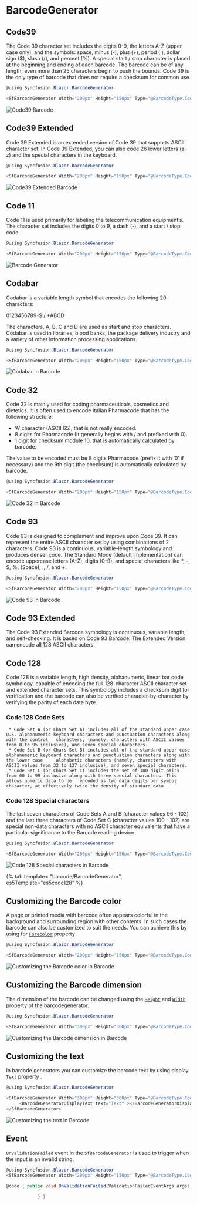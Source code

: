 # BarcodeGenerator

## Code39

The Code 39 character set includes the digits 0-9, the letters A-Z (upper case only), and the symbols: space, minus (-), plus (+), period (.), dollar sign ($), slash (/), and percent (%). A special start / stop character is placed at the beginning and ending of each barcode. The barcode can be of any length; even more than 25 characters begin to push the bounds. Code 39 is the only type of barcode that does not require a checksum for common use.

```csharp
@using Syncfusion.Blazor.BarcodeGenerator

<SfBarcodeGenerator Width="200px" Height="150px" Type="@BarcodeType.Code39" Value="SYNCFUSION"></SfBarcodeGenerator>

```

![Code39 Barcode](images/BarcodeGenerator2.png)

## Code39 Extended

Code 39 Extended is an extended version of Code 39 that supports ASCII character set. In Code 39 Extended, you can also code 26 lower letters (a-z) and the special characters in the keyboard.

```csharp
@using Syncfusion.Blazor.BarcodeGenerator

<SfBarcodeGenerator Width="200px" Height="150px" Type="@BarcodeType.Code39Extension" Value="SYNCFUSION"></SfBarcodeGenerator>

```

![Code39 Extended Barcode](images/BarcodeGenerator3.png)

## Code 11

Code 11 is used primarily for labeling the telecommunication equipment’s. The character set includes the digits 0 to 9, a dash (-), and a start / stop code.

```csharp
@using Syncfusion.Blazor.BarcodeGenerator

<SfBarcodeGenerator Width="200px" Height="150px" Type="@BarcodeType.Code11" Value="112"></SfBarcodeGenerator>

```

![Barcode Generator](images/BarcodeGenerator4.png)

## Codabar

Codabar is a variable length symbol that encodes the following 20 characters:

0123456789-$:/.+ABCD

The characters, A, B, C and D are used as start and stop characters. Codabar is used in libraries, blood banks, the package delivery industry and a variety of other information processing applications.

```csharp
@using Syncfusion.Blazor.BarcodeGenerator

<SfBarcodeGenerator Width="200px" Height="150px" Type="@BarcodeType.Codabar" Value="123456789"></SfBarcodeGenerator>

```

![Codabar in Barcode](images/BarcodeGenerator5.png)

## Code 32

Code 32 is mainly used for coding pharmaceuticals, cosmetics and dietetics. It is often used to encode Italian Pharmacode that has the following structure:
* ‘A’ character (ASCII 65), that is not really encoded.
* 8 digits for Pharmacode (It generally begins with / and prefixed with 0).
* 1 digit for checksum module 10, that is automatically calculated by barcode.

The value to be encoded must be 8 digits Pharmacode (prefix it with ‘0’ if necessary) and the 9th digit (the checksum) is automatically calculated by barcode.

```csharp
@using Syncfusion.Blazor.BarcodeGenerator

<SfBarcodeGenerator Width="200px" Height="150px" Type="@BarcodeType.Code32" Value="01234567"></SfBarcodeGenerator>

```

![Code 32 in Barcode](images/BarcodeGenerator6.png)

## Code 93

Code 93 is designed to complement and improve upon Code 39. It can represent the entire ASCII character set by using combinations of 2 characters. Code 93 is a continuous, variable-length symbology and produces denser code. The Standard Mode (default implementation) can encode uppercase letters (A-Z), digits (0-9), and special characters like *, -, $, %, (Space), ., /, and +.

```csharp
@using Syncfusion.Blazor.BarcodeGenerator

<SfBarcodeGenerator Width="200px" Height="150px" Type="@BarcodeType.Code93" Value="01234567"></SfBarcodeGenerator>

```

![Code 93 in Barcode](images/BarcodeGenerator7.png)

## Code 93 Extended

The Code 93 Extended Barcode symbology is continuous, variable length, and self-checking. It is based on Code 93 Barcode. The Extended Version can encode all 128 ASCII characters.

## Code 128

Code 128 is a variable length, high density, alphanumeric, linear bar code symbology, capable of encoding the full 128-character ASCII character set and extended character sets. This symbology includes a checksum digit for verification and the barcode can also be verified character-by-character by verifying the parity of each data byte.

### Code 128 Code Sets

     * Code Set A (or Chars Set A) includes all of the standard upper case U.S. alphanumeric keyboard characters and punctuation characters along with the control   characters, (namely, characters with ASCII values from 0 to 95 inclusive), and seven special characters.
     * Code Set B (or Chars Set B) includes all of the standard upper case alphanumeric keyboard characters and punctuation characters along with the lower case     alphabetic characters (namely, characters with ASCII values from 32 to 127 inclusive), and seven special characters.
     * Code Set C (or Chars Set C) includes the set of 100 digit pairs from 00 to 99 inclusive along with three special characters. This allows numeric data to be   encoded as two data digits per symbol character, at effectively twice the density of standard data.

### Code 128 Special characters

The last seven characters of Code Sets A and B (character values 96 - 102) and the last three characters of Code Set C (character values 100 - 102) are special non-data characters with no ASCII character equivalents that have a particular significance to the Barcode reading device.

```csharp
@using Syncfusion.Blazor.BarcodeGenerator

<SfBarcodeGenerator Width="200px" Height="150px" Type="@BarcodeType.Code128" Value="SYNCFUSION"></SfBarcodeGenerator>

```

![Code 128 Special characters in Barcode](images/BarcodeGenerator8.png)

{% tab template= "barcode/BarcodeGenerator", es5Template="es5code128" %}

## Customizing the Barcode color

A page or printed media with barcode often appears colorful in the background and surrounding region with other contents. In such cases the barcode can also be customized to suit the needs. You can achieve this by using for [`Forecolor`](https://help.syncfusion.com/cr/blazor/Syncfusion.Blazor.BarcodeGenerator.SfBarcodeGenerator.html#Syncfusion_Blazor_BarcodeGenerator_SfBarcodeGenerator_ForeColor) property .

```csharp
@using Syncfusion.Blazor.BarcodeGenerator

<SfBarcodeGenerator Width="200px" Height="150px" Type="@BarcodeType.Code128" foreColor="red" Value="SYNCFUSION"></SfBarcodeGenerator>

```

![Customizing the Barcode color in Barcode](images/BarcodeGenerator9.png)

## Customizing the Barcode dimension

The dimension of the barcode can be changed using the [`Height`](https://help.syncfusion.com/cr/blazor/Syncfusion.Blazor.BarcodeGenerator.SfBarcodeGenerator.html#Syncfusion_Blazor_BarcodeGenerator_SfBarcodeGenerator_Height) and [`Width`](https://help.syncfusion.com/cr/blazor/Syncfusion.Blazor.BarcodeGenerator.SfBarcodeGenerator.html#Syncfusion_Blazor_BarcodeGenerator_SfBarcodeGenerator_Width) property of the barcodegenerator.

```csharp
@using Syncfusion.Blazor.BarcodeGenerator

<SfBarcodeGenerator Width="300px" Height="300px" Type="@BarcodeType.Code128" Value="SYNCFUSION"></SfBarcodeGenerator>

```

![Customizing the Barcode dimension in Barcode](images/BarcodeGenerator10.png)

## Customizing the text

In barcode generators you can customize the barcode text by using display [`Text`](https://help.syncfusion.com/cr/blazor/Syncfusion.Blazor.BarcodeGenerator.BarcodeGeneratorDisplayText.html#Syncfusion_Blazor_BarcodeGenerator_BarcodeGeneratorDisplayText_Text) property .

```csharp
@using Syncfusion.Blazor.BarcodeGenerator

<SfBarcodeGenerator Width="300px" Height="300px" Type="@BarcodeType.Code128"Value="SYNCFUSION">
     <BarcodeGeneratorDisplayText text="Text" ></BarcodeGeneratorDisplayText>
</SfBarcodeGenerator>

```

![Customizing the text in Barcode](images/BarcodeGenerator11.png)

## Event

`OnValidationFailed` event in the `SfBarcodeGenerator` is used to trigger when the input is an invalid string.

```csharp
@using Syncfusion.Blazor.BarcodeGenerator
<SfBarcodeGenerator Width="200px" Height="150px" Type="@BarcodeType.Code128"Value="SYNCFUSION" OnValidationFailed="@OnValidationFailed"></SfBarcodeGenerator>

@code { public void OnValidationFailed(ValidationFailedEventArgs args)
            {
            } }

```
